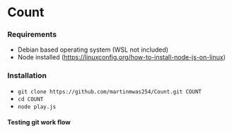 # Count

### Requirements
- Debian based operating system (WSL not included)
- Node installed (https://linuxconfig.org/how-to-install-node-js-on-linux) 

### Installation
- `git clone https://github.com/martinmwas254/Count.git COUNT`
- `cd COUNT`
- `node play.js`
#### Testing git work flow